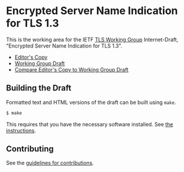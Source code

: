 # Encrypted Server Name Indication for TLS 1.3

This is the working area for the IETF [TLS Working Group](https://datatracker.ietf.org/wg/tls/documents/) Internet-Draft, "Encrypted Server Name Indication for TLS 1.3".

* [Editor's Copy](https://tlswg.org/draft-ietf-tls-esni/draft-ietf-tls-esni.html)
* [Working Group Draft](https://tools.ietf.org/html/draft-ietf-tls-esni)
* [Compare Editor's Copy to Working Group Draft](https://tlswg.org/draft-ietf-tls-esni/#go.draft-ietf-tls-esni.diff)

## Building the Draft

Formatted text and HTML versions of the draft can be built using `make`.

```sh
$ make
```

This requires that you have the necessary software installed.  See
[the instructions](https://github.com/martinthomson/i-d-template/blob/master/doc/SETUP.md).


## Contributing

See the
[guidelines for contributions](https://github.com/chris-wood/draft-ietf-tls-esni/blob/master/CONTRIBUTING.md).
